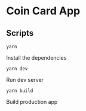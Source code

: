 # Coin Card App

## Scripts

`yarn`

Install the dependencies

`yarn dev`

Run dev server

`yarn build`

Build production app